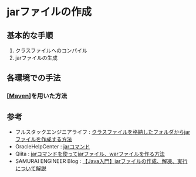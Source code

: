 # jarファイルの作成

## 基本的な手順
1. クラスファイルへのコンパイル
2. jarファイルの生成

## 各環境での手法

### [[Maven]]を用いた方法

## 参考
- フルスタックエンジニアライフ : [クラスファイルを格納したフォルダからjarファイルを作成する方法](https://fullstacklife.net/programming/java/create-jar-package-from-classfile/)
- OracleHelpCenter : [jarコマンド](https://docs.oracle.com/javase/jp/13/docs/specs/man/jar.html)
- Qiita : [jarコマンドを使ってjarファイル、warファイルを作る方法](https://qiita.com/Qui/items/14961678ef939673f744)
- SAMURAI ENGINEER Blog : [【Java入門】jarファイルの作成、解凍、実行について解説](https://www.sejuku.net/blog/64490)

[//begin]: # "Autogenerated link references for markdown compatibility"
[Maven]: Maven.md "Maven"
[//end]: # "Autogenerated link references"